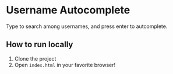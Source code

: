 # Username Autocomplete

Type to search among usernames, and press enter to autcomplete. 

## How to run locally

1. Clone the project
2. Open `index.html` in your favorite browser!





